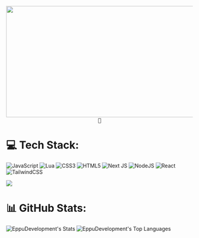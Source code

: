 <p align="center">
  <img src="https://media0.giphy.com/media/v1.Y2lkPTc5MGI3NjExaWl2cjUzOW5wOXZpZmt0eHpraWJ1aHFoemluZzJibHNxeG5kbWpiZSZlcD12MV9pbnRlcm5hbF9naWZfYnlfaWQmY3Q9Zw/WTPXw3b50BH5JFWxft/giphy.gif" width="1200" height="300"><br>
  <samp><b>🌲</b></samp><br>
</p>




# 💻 Tech Stack:
![JavaScript](https://img.shields.io/badge/javascript-%23323330.svg?style=for-the-badge&logo=javascript&logoColor=%23F7DF1E) ![Lua](https://img.shields.io/badge/lua-%232C2D72.svg?style=for-the-badge&logo=lua&logoColor=white) ![CSS3](https://img.shields.io/badge/css3-%231572B6.svg?style=for-the-badge&logo=css3&logoColor=white)  ![HTML5](https://img.shields.io/badge/html5-%23E34F26.svg?style=for-the-badge&logo=html5&logoColor=white)  ![Next JS](https://img.shields.io/badge/Next-black?style=for-the-badge&logo=next.js&logoColor=white) ![NodeJS](https://img.shields.io/badge/node.js-6DA55F?style=for-the-badge&logo=node.js&logoColor=white) ![React](https://img.shields.io/badge/react-%2320232a.svg?style=for-the-badge&logo=react&logoColor=%2361DAFB) ![TailwindCSS](https://img.shields.io/badge/tailwindcss-%2338B2AC.svg?style=for-the-badge&logo=tailwind-css&logoColor=white)

[![](https://visitcount.itsvg.in/api?id=EppuDevelopment&icon=0&color=0)](https://visitcount.itsvg.in)

# 📊 GitHub Stats:
![EppuDevelopment's Stats](https://github-readme-stats.vercel.app/api?username=EppuDevelopment&theme=nord&show_icons=true&hide_border=false&count_private=true)
![EppuDevelopment's Top Languages](https://github-readme-stats.vercel.app/api/top-langs/?username=EppuDevelopment&theme=nord&show_icons=true&hide_border=false&layout=compact)
